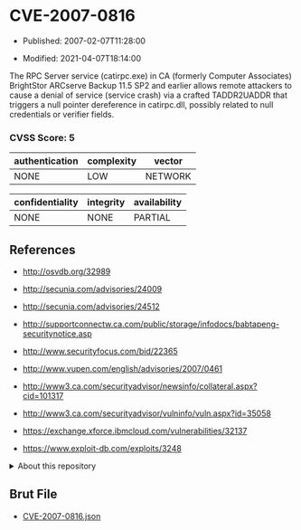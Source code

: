 # CVE-2007-0816

- Published: 2007-02-07T11:28:00

- Modified: 2021-04-07T18:14:00

The RPC Server service (catirpc.exe) in CA (formerly Computer Associates) BrightStor ARCserve Backup 11.5 SP2 and earlier allows remote attackers to cause a denial of service (service crash) via a crafted TADDR2UADDR that triggers a null pointer dereference in catirpc.dll, possibly related to null credentials or verifier fields.

### CVSS Score: **5**

| authentication | complexity | vector |
| --- | --- | --- |
| NONE | LOW | NETWORK |

| confidentiality | integrity | availability |
| --- | --- | --- |
| NONE | NONE | PARTIAL |

## References

* http://osvdb.org/32989

* http://secunia.com/advisories/24009

* http://secunia.com/advisories/24512

* http://supportconnectw.ca.com/public/storage/infodocs/babtapeng-securitynotice.asp

* http://www.securityfocus.com/bid/22365

* http://www.vupen.com/english/advisories/2007/0461

* http://www3.ca.com/securityadvisor/newsinfo/collateral.aspx?cid=101317

* http://www3.ca.com/securityadvisor/vulninfo/vuln.aspx?id=35058

* https://exchange.xforce.ibmcloud.com/vulnerabilities/32137

* https://www.exploit-db.com/exploits/3248

<details>
<summary>About this repository</summary> 

  This repository is part of the project [Live Hack CVE](https://github.com/Live-Hack-CVE). Main website can be found [www.live-hack.org](https://www.live-hack.org) 
  
  Made by [Sn0wAlice](https://github.com/Sn0wAlice) for the people that care about security and need to have a feed of the latest CVEs. Hope you enjoy it, don't forget to star the repo and follow me on [Twitter](https://twitter.com/Sn0wAlice) and [Github](https://github.com/Sn0wAlice). And that is my [personnal website](https://www.alice-snow.me/)

  - [Home Page](https://github.com/Live-Hack-CVE)
  - [Framework](https://github.com/Live-Hack-CVE/cve-framework)
  - [CVE database](https://github.com/Live-Hack-CVE/full_database)
  - [Changelog](https://github.com/Live-Hack-CVE/Changelog)
</details>

## Brut File

* [CVE-2007-0816.json](https://raw.githubusercontent.com/Live-Hack-CVE/full_database/main/cves/2007/CVE-2007-0816.json)

